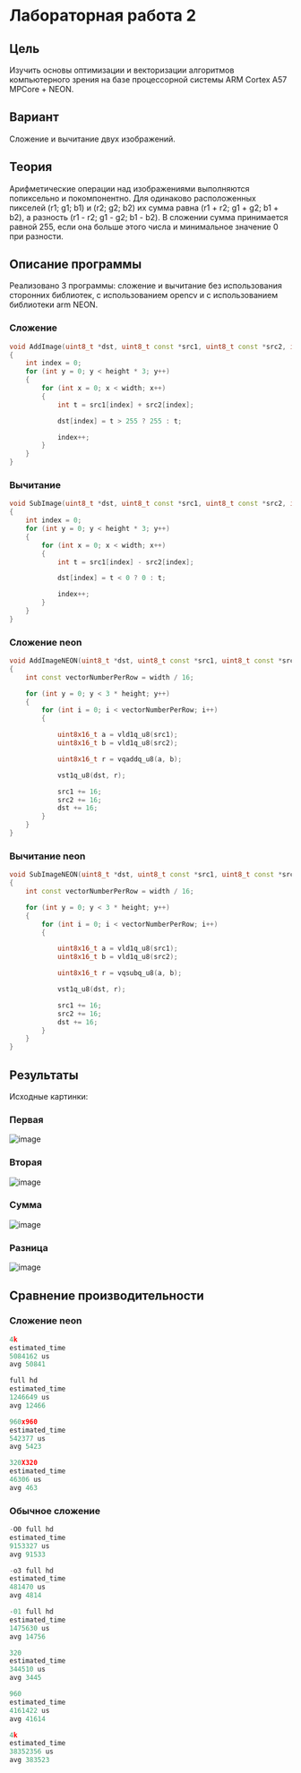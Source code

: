 # Лабораторная работа 2

## Цель
Изучить основы оптимизации и векторизации алгоритмов компьютерного
зрения на базе процессорной системы ARM Cortex A57 MPCore + NEON. 

## Вариант
Сложение и вычитание двух изображений.

## Теория
Арифметические операции над изображениями выполняются попиксельно и покомпонентно. Для одинаково расположенных пикселей (r1; g1; b1) и (r2; g2; b2) их сумма равна (r1 + r2; g1 + g2; b1 + b2), а разность (r1 - r2; g1 - g2; b1 - b2).
В сложении сумма принимается равной 255, если она больше этого числа и минимальное значение 0 при разности.

## Описание программы
Реализовано 3 программы: сложение и вычитание без использования сторонних библиотек, с использованием opencv и с использованием библиотеки arm NEON.

### Сложение
```c++
void AddImage(uint8_t *dst, uint8_t const *src1, uint8_t const *src2, int width, int height)
{
    int index = 0;
    for (int y = 0; y < height * 3; y++)
    {
        for (int x = 0; x < width; x++)
        {
            int t = src1[index] + src2[index];

            dst[index] = t > 255 ? 255 : t;

            index++;
        }
    }
}
```

### Вычитание
```c++
void SubImage(uint8_t *dst, uint8_t const *src1, uint8_t const *src2, int width, int height)
{
    int index = 0;
    for (int y = 0; y < height * 3; y++)
    {
        for (int x = 0; x < width; x++)
        {
            int t = src1[index] - src2[index];

            dst[index] = t < 0 ? 0 : t;

            index++;
        }
    }
}
```

### Сложение neon
```c++
void AddImageNEON(uint8_t *dst, uint8_t const *src1, uint8_t const *src2, int width, int height)
{
    int const vectorNumberPerRow = width / 16;

    for (int y = 0; y < 3 * height; y++)
    {
        for (int i = 0; i < vectorNumberPerRow; i++)
        {

            uint8x16_t a = vld1q_u8(src1);
            uint8x16_t b = vld1q_u8(src2);

            uint8x16_t r = vqaddq_u8(a, b);

            vst1q_u8(dst, r);

            src1 += 16;
            src2 += 16;
            dst += 16;
        }
    }
}
```

### Вычитание neon
```c++
void SubImageNEON(uint8_t *dst, uint8_t const *src1, uint8_t const *src2, int width, int height)
{
    int const vectorNumberPerRow = width / 16;

    for (int y = 0; y < 3 * height; y++)
    {
        for (int i = 0; i < vectorNumberPerRow; i++)
        {

            uint8x16_t a = vld1q_u8(src1);
            uint8x16_t b = vld1q_u8(src2);

            uint8x16_t r = vqsubq_u8(a, b);

            vst1q_u8(dst, r);

            src1 += 16;
            src2 += 16;
            dst += 16;
        }
    }
}
```

## Результаты
Исходные картинки:
### Первая
![image](images/im1920_1.jpg)
### Вторая
![image](images/im1920_2.jpg)
### Сумма
![image](images/img1920_sum.png)
### Разница
![image](images/img1920_sub.png)

## Сравнение производительности
### Сложение neon
```c++
4k
estimated_time
5084162 us
avg 50841
```
```c++
full hd
estimated_time
1246649 us
avg 12466
```
```c++
960x960
estimated_time
542377 us
avg 5423
```
```c++
320X320
estimated_time
46306 us
avg 463
```
### Обычное сложение 
```c++
-O0 full hd
estimated_time
9153327 us
avg 91533
```
```c++
-o3 full hd
estimated_time
481470 us
avg 4814
```
```c++
-01 full hd
estimated_time
1475630 us
avg 14756
```
```c++
320
estimated_time
344510 us
avg 3445
```
```c++
960
estimated_time
4161422 us
avg 41614
```
```c++
4k
estimated_time
38352356 us
avg 383523
```


